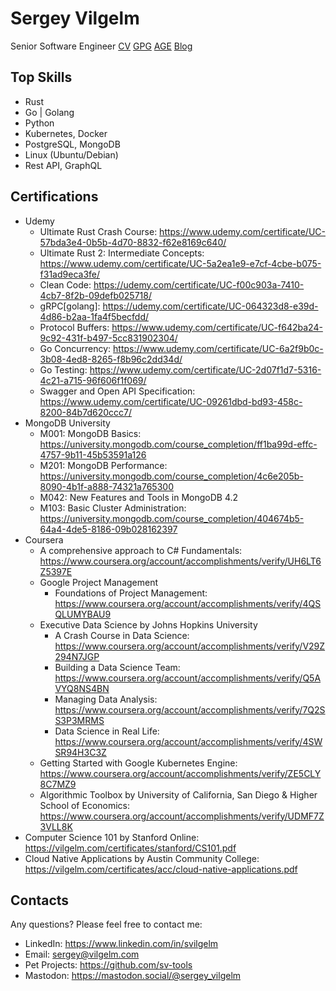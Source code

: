 # Sergey Vilgelm

Senior Software Engineer
[CV](https://vilgelm.com/SergeyVilgelmCV.pdf)
[GPG](https://keys.openpgp.org/search?q=sergey%40vilgelm.com "C08A28D0D765525FE8B681B408D0E2FF778887E6")
[AGE](https://raw.githubusercontent.com/SVilgelm/SVilgelm/main/age.txt "age1lt4xe6szytnwnhqv7q8khesrcuvp2kkm2xkhy59950h4w0z3guhspa3anc")
[Blog](https://github.com/SVilgelm/SVilgelm/discussions/categories/blog)

## Top Skills

* Rust
* Go | Golang
* Python
* Kubernetes, Docker
* PostgreSQL, MongoDB
* Linux (Ubuntu/Debian)
* Rest API, GraphQL

## Certifications

* Udemy
    * Ultimate Rust Crash Course: https://www.udemy.com/certificate/UC-57bda3e4-0b5b-4d70-8832-f62e8169c640/
    * Ultimate Rust 2: Intermediate Concepts: https://www.udemy.com/certificate/UC-5a2ea1e9-e7cf-4cbe-b075-f31ad9eca3fe/
    * Clean Code: https://udemy.com/certificate/UC-f00c903a-7410-4cb7-8f2b-09defb025718/
    * gRPC[golang]: https://udemy.com/certificate/UC-064323d8-e39d-4d86-b2aa-1fa4f5becfdd/
    * Protocol Buffers: https://www.udemy.com/certificate/UC-f642ba24-9c92-431f-b497-5cc831902304/
    * Go Concurrency: https://www.udemy.com/certificate/UC-6a2f9b0c-3b08-4ed8-8265-f8b96c2dd34d/
    * Go Testing: https://www.udemy.com/certificate/UC-2d07f1d7-5316-4c21-a715-96f606f1f069/
    * Swagger and Open API Specification: https://www.udemy.com/certificate/UC-09261dbd-bd93-458c-8200-84b7d620ccc7/
* MongoDB University
    * M001: MongoDB Basics: https://university.mongodb.com/course_completion/ff1ba99d-effc-4757-9b11-45b53591a126
    * M201: MongoDB Performance: https://university.mongodb.com/course_completion/4c6e205b-8090-4b1f-a888-74321a765300
    * M042: New Features and Tools in MongoDB 4.2
    * M103: Basic Cluster
      Administration: https://university.mongodb.com/course_completion/404674b5-64a4-4de5-8186-09b028162397
* Coursera
    * A comprehensive approach to C# Fundamentals: https://www.coursera.org/account/accomplishments/verify/UH6LT6Z5397E
    * Google Project Management
        * Foundations of Project Management: https://www.coursera.org/account/accomplishments/verify/4QSQLUMYBAU9
    * Executive Data Science by Johns Hopkins University
        * A Crash Course in Data Science: https://www.coursera.org/account/accomplishments/verify/V29Z294N7JGP
        * Building a Data Science Team: https://www.coursera.org/account/accomplishments/verify/Q5AVYQ8NS4BN
        * Managing Data Analysis: https://www.coursera.org/account/accomplishments/verify/7Q2SS3P3MRMS
        * Data Science in Real Life: https://www.coursera.org/account/accomplishments/verify/4SWSR94H3C3Z
    * Getting Started with Google Kubernetes
      Engine: https://www.coursera.org/account/accomplishments/verify/ZE5CLY8C7MZ9
    * Algorithmic Toolbox by University of California, San Diego & Higher School of
      Economics: https://www.coursera.org/account/accomplishments/verify/UDMF7Z3VLL8K
* Computer Science 101 by Stanford Online: https://vilgelm.com/certificates/stanford/CS101.pdf
* Cloud Native Applications by Austin Community
  College: https://vilgelm.com/certificates/acc/cloud-native-applications.pdf

## Contacts

Any questions? Please feel free to contact me:

* LinkedIn: https://www.linkedin.com/in/svilgelm
* Email: sergey@vilgelm.com
* Pet Projects: https://github.com/sv-tools
* Mastodon: https://mastodon.social/@sergey_vilgelm
